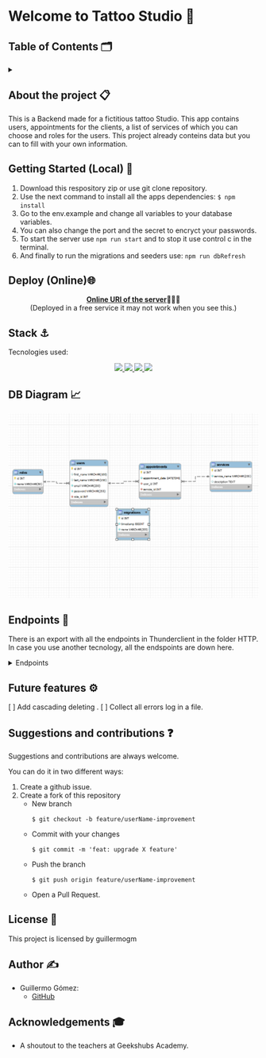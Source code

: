 
# Welcome to Tattoo Studio 🎨

 ## Table of Contents 🗂️
<details>
  <summary></summary>
  <ol>
    <li><a href="#about-the-project">About the project 📋</a></li>
    <li><a href="#getting-started">Getting started 🚀</a></li>
    <li><a href="#deploy">Deploy 🌐</a></li>
    <li><a href="#stack">Stack ⚓</a></li>
    <li><a href="#diagrama-bd">DB Diagram 📈</a></li>
    <li><a href="#endpoints">Endpoints 📌</a></li>
    <li><a href="#futuras-funcionalidades">Future features ⚙️</a></li>
    <li><a href="#contribuciones">Suggestions and contributions ❓</a></li>
    <li><a href="#licencia">License 🔑</a></li>
    <li><a href="#author">Author ✍️</a></li>
    <li><a href="#acknowledgments">Acknowledgments 🎓</a></li>
  </ol>
</details>

<div id="about-the-project"></div>

## About the project 📋
This is a Backend made for a fictitious tattoo Studio. This app contains users, appointments for the clients, a list of services of which you can choose and roles for the users. This project already conteins data but you can to fill with your own information.

<div id="getting-started"></div>

## Getting Started (Local) 	🚀
1. Download this respository zip or use git clone repository.
2. Use the next command to install all the apps dependencies: ` $ npm install `
3. Go to the env.example and change all variables to your database variables.
4. You can also change the port and the secret to encryct your passwords.
5. To start the server use `npm run start` and to stop it use control c in the terminal.
6. And finally to run the migrations and seeders use: `npm run dbRefresh` 

<div id="deploy"></div>  

## Deploy (Online)🌐
<div align="center">
    <a href="https://fra1.clusters.zeabur.com"><strong>Online URl of the server</strong></a>🚀🚀🚀 
</div>
<div align="center">
 (Deployed in a free service it may not work when you see this.)
</div>

<div id="stack"></div> 

## Stack ⚓
Tecnologies used:
<div align="center">
<a href=" https://www.mysql.com/">
    <img src= "https://img.shields.io/badge/mysql-3E6E93?style=for-the-badge&logo=mysql&logoColor=white"/>
</a>
<a href="https://www.expressjs.com/">
    <img src= "https://img.shields.io/badge/express.js-%23404d59.svg?style=for-the-badge&logo=express&logoColor=%2361DAFB"/>
</a>
<a href="https://nodejs.org/es/">
    <img src= "https://img.shields.io/badge/node.js-026E00?style=for-the-badge&logo=node.js&logoColor=white"/>
</a>
<a href="https://www.typescriptlang.org/">
    <img src= "https://img.shields.io/badge/TypeScript-3178C6?style=for-the-badge&logo=typescript&logoColor=white"/>
</a>
 </div>

<div id="diagrama-bd"></div>

## DB Diagram 	📈
!['imagen-db'](./images/Db-diagram.png)

<div id="endpoints"></div>

## Endpoints 📌
There is an export with all the endpoints in Thunderclient in the folder HTTP. In case you use another tecnology, all the endspoints are down here.
<details>
<summary>Endpoints</summary>

- AUTH
    - REGISTER

            POST http://localhost:4005/api/auth/register
        body:
        ``` js
            {
                "firstName":"Sarah",
                "lastName":"Miller",
                "email": "sarahmiller@sarahmiller.com",
                "password": "123456789"
            }
        ```

    - LOGIN

            POST http://localhost:4005/api/auth/login  
        body:
        ``` js
            {
                "email": "william@william.com",
                "password": "123456789"
            }
        ```
- SERVICES

    - GET ALL SERVICES

            GET http://localhost:4005/api/services

    - CREATE SERVICE (super_admin)

            POST http://localhost:4005/api/services
        body:
        ``` js
            {
                "serviceName":"body tattoo",
                "description":"duck in colored ink"
            }
        ```

    - UPDATE SERVICE (super_admin)

            PUT http://localhost:4005/api/services/4
        body:
        ``` js
            {
                "serviceName":"Head tattoo"
            }
        ```

    - DELETE SERVICE (super_admin)

            DELETE http://localhost:4005/api/services/3

- USERS

    - GET ALL USERS WITH PAGINATION OR SEARCH WITH EMAIL (super_admin)

            GET http://localhost:4005/api/users(Optional)?limit=6&page=2 or ?email=william@william.com

    - GET USER PROFILE (user)

            GET http://localhost:4005/api/users/profile

    - UPDATE USER PROFILE (user)

            PUT http://localhost:4005/api/users/profile
        body:
        ``` js
            {
                "firstName":"Adam"
            }
        ```

    - DELETE User (super_admin)

            DELETE http://localhost:4005/api/users/15

    - UPDATE USER ROLE (super_admin)

            PUT http://localhost:4005/api/users/12/role
        body:
        ``` js
            {
                "roleId":2
            }
        ```

- APPOINTMENTS

    - GET PROFILE APPOINTMENTS (user)

            GET http://localhost:4005/api/appointments

    - CREATE APPOINTMENT (user)

            POST http://localhost:4005/api/appointments
        body:
        ``` js
            {
                "appointmentDate":"2024-07-30 20:10:00",
                "serviceId":2
            }
        ```
    - GET PROFILE APPOINTMENT (user, super_admin can get any appointment)

            GET http://localhost:4005/api/appointments/2

    - UPDATE APPOINTMENT (user)

            PUT http://localhost:4005/api/appointments/4
        body:
        ``` js
            {
                "appointmentDate":"2024-07-26 10:16:00",
                "serviceId":"4"
            }
        ```
</details>

<div id="futuras-funcionalidades"> </div>

## Future features ⚙️
[ ] Add cascading deleting .
[ ] Collect all errors log in a file.

<div id="contribuciones"></div>

## Suggestions and contributions ❓
Suggestions and contributions are always welcome.

You can do it in two different ways:

1. Create a github issue.
2. Create a fork of this repository
    - New branch 
        ```
        $ git checkout -b feature/userName-improvement
        ```
    - Commit with your changes 
        ```
        $ git commit -m 'feat: upgrade X feature'
        ```
    - Push the branch 
        ```
        $ git push origin feature/userName-improvement
        ```
    - Open a Pull Request.

<div id="licencia"></div>

## License 🔑
This project is licensed by guillermogm

 <div id="author"></div>

## Author ✍️
* Guillermo Gómez:
    * [GitHub](https://github.com/guillermogm)

<div id="acknowledgments"></div>

## Acknowledgements 🎓
* A shoutout to the teachers at Geekshubs Academy.
